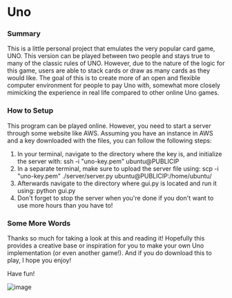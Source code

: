 # Uno

### Summary
This is a little personal project that emulates the very popular card game, UNO. This version can be played between two people and stays true to many of the classic rules of UNO. However, due to the nature of the logic for this game, users are able to stack cards or draw as many cards as they would like. The goal of this is to create more of an open and flexible computer environment for people to pay Uno with, somewhat more closely mimicking the experience in real life compared to other online Uno games. 

### How to Setup
This program can be played online. However, you need to start a server through some website like AWS. Assuming you have an instance in AWS and a key downloaded with the files, you can follow the following steps:
1. In your terminal, navigate to the directory where the key is, and initialize the server with: ssh -i "uno-key.pem" ubuntu@PUBLICIP
2. In a separate terminal, make sure to upload the server file using: scp -i "uno-key.pem" ./server/server.py ubuntu@PUBLICIP:/home/ubuntu/
3. Afterwards navigate to the directory where gui.py is located and run it using: python gui.py
4. Don't forget to stop the server when you're done if you don't want to use more hours than you have to!

### Some More Words
Thanks so much for taking a look at this and reading it! Hopefully this provides a creative base or inspiration for you to make your own Uno implementation (or even another game!). And if you do download this to play, I hope you enjoy!

Have fun!

![image](https://github.com/user-attachments/assets/086194b8-d9a0-4a95-bc68-9bd7435adc04)
